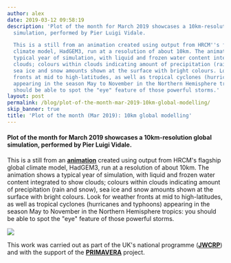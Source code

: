 ```yaml
---
author: alex
date: 2019-03-12 09:58:19
description: 'Plot of the month for March 2019 showcases a 10km-resolution global
  simulation, performed by Pier Luigi Vidale.

  This is a still from an animation created using output from HRCM''s flagship global
  climate model, HadGEM3, run at a resolution of about 10km. The animation shows a
  typical year of simulation, with liquid and frozen water content integrated to show
  clouds; colours within clouds indicating amount of precipitation (rain and snow),
  sea ice and snow amounts shown at the surface with bright colours. Look for weather
  fronts at mid to high-latitudes, as well as tropical cyclones (hurricanes and typhoons)
  appearing in the season May to November in the Northern Hemisphere tropics: you
  should be able to spot the "eye" feature of those powerful storms.'
layout: post
permalink: /blog/plot-of-the-month-mar-2019-10km-global-modelling/
skip_banner: true
title: 'Plot of the month (Mar 2019): 10km global modelling'
---
```


<h4>Plot of the month for March 2019 showcases a 10km-resolution global simulation, performed by <a>Pier Luigi Vidale</a>.</h4>
<p>This is a still from an <strong><a href="https://www.youtube.com/watch?v=bhfBPrqfV9M">animation</a></strong> created using output from HRCM's flagship global climate model, HadGEM3, run at a resolution of about 10km. The animation shows a typical year of simulation, with liquid and frozen water content integrated to show clouds; colours within clouds indicating amount of precipitation (rain and snow), sea ice and snow amounts shown at the surface with bright colours. Look for weather fronts at mid to high-latitudes, as well as tropical cyclones (hurricanes and typhoons) appearing in the season May to November in the Northern Hemisphere tropics: you should be able to spot the "eye" feature of those powerful storms.</p>
<p><a href="https://www.youtube.com/watch?v=bhfBPrqfV9M"><img src="{{ site.baseurl }}/assets/media/uploads/Figures/n1280_2005010101.png"></a></p>
<p>This work was carried out as part of the UK's national programme (<a href="{{ site.baseurl }}/research/projects/jwcrp/"><strong>JWCRP</strong></a>) and with the support of the <a href="{{ site.baseurl }}/research/projects/primavera/"><strong>PRIMAVERA</strong></a> project.</p>
